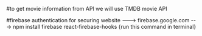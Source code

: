 #to get movie information from API
we will use TMDB movie API

#firebase authentication for securing website
---> firebase.google.com
---> npm install firebase react-firebase-hooks {run this command in terminal}